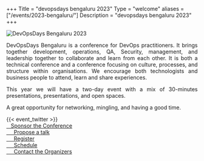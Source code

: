 +++
Title = "devopsdays bengaluru 2023"
Type = "welcome"
aliases = ["/events/2023-bengaluru/"]
Description = "devopsdays bengaluru 2023"
+++

<div class="row">
  <div class="col-md-4">
    <img alt="DevOpsDays Bengaluru 2023" class="rounded mx-auto d-block"  src="/bengaluru/logo.png" style="max-width: 50%">
  </div>
  <div class="col-md-8">
            <div style="text-align: justify">
                <p>DevOpsDays Bengaluru is a conference for DevOps practitioners. It brings together development, operations, QA, Security, management, and leadership together to collaborate and learn from each other. It is both a technical conference and a conference focusing on culture, processes, and structure within organisations. We encourage both technologists and business people to attend, learn and share experiences.</p>
                <p>This year we will have a two-day event with a mix of 30-minutes presentations,  presentations, and open spaces. </p>
                <p>A great opportunity for networking, mingling, and having a good time. </p>
                {{< event_twitter >}}
            </div>
            <div class="d-flex flex-row">
                <div class="col-md-4">
                    <div class="p-2">
                      <a class="btn btn-secondary btn-block" href="/bengaluru/sponsor"> <i class="fa fa-money fa-lg"></i>&nbsp;&nbsp;&nbsp;Sponsor the Conference</a>
                    </div>
                    <div class="p-2">
                      <a class="btn btn-secondary btn-block" href="https://sessionize.com/devopsdays-blr-2023/"> <i class="fa fa-microphone fa-lg"></i>&nbsp;&nbsp;
                        &nbsp; Propose a talk</a>
                    </div>
                    <div class="p-2">
                      <a class="btn btn-secondary btn-block" href="https://konfhub.com/devopsdays-blr-2023"> <i class="fa fa-ticket fa-lg"></i>&nbsp;&nbsp;
                        &nbsp; Register</a>
                    </div>
                    <div class="p-2">
                      <a class="btn btn-secondary btn-block" href="/events/2023-bengaluru/program"> <i class="fa fa-calendar fa-lg"></i>&nbsp;&nbsp;
                        &nbsp; Schedule</a>
                    </div>
                    <div class="p-2">
                      <a class="btn btn-secondary btn-block" href="/bengaluru/contact"> <i class="fa fa-envelope-o fa-lg"></i>&nbsp;&nbsp;
                        &nbsp; Contact the Organizers</a>
                    </div>
                </div>
            </div>
  </div>
</div>